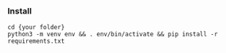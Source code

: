 ### Install
```
cd {your folder}
python3 -m venv env && . env/bin/activate && pip install -r requirements.txt
```
